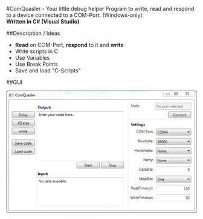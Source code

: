 #ComQuasler - Your little debug helper 
Program to write, read and respond to a device connected to a COM-Port. (Windows-only)</br>
__Written in C# (Visual Studio)__

##Description / Ideas

* __Read__ on COM-Port, __respond__ to it and __write__
* Write scripts in C
* Use Variables
* Use Break Points
* Save and load "C-Scripts"

##GUI

![GUI](ScreenShots/ScreenShot_14-08-2015.PNG )